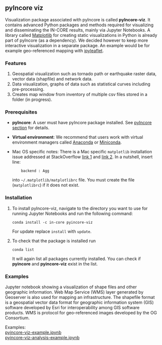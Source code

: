 ## pyIncore viz

Visualization package associated with pyIncore is called **pyIncore-viz**. It contains advanced Python packages 
and methods required for visualizing and disseminating the IN-CORE results, mainly via Jupyter Notebooks. 
A library called [Matplotlib](https://matplotlib.org/) for creating static visualizations in Python is already 
part of pyIncore (as a dependency). We decided however to keep more interactive visualization in a separate package. 
An example would be for example geo-referenced mapping with [ipyleaflet](https://ipyleaflet.readthedocs.io/en/latest/).

### Features
1. Geospatial visualization such as tornado path or earthquake raster data, vector data (shapfile) and network data.
2. Data visualization, graphs of data such as statistical curves including pre-processing.
3. Creates map window from inventory of multiple csv files stored in a folder (in progress).
 
### Prerequisites

- **pyIncore**: A user must have pyIncore package installed. See [pyIncore section](pyincore) for details.

- **Virtual environment**: We recommend that users work with virtual environment managers called [Anaconda](https://www.anaconda.com/) 
or [Miniconda](https://docs.conda.io/en/latest/miniconda.html).

- Mac OS specific notes: There is a Mac specific `matplotlib` installation issue addressed 
  at StackOverflow [link 1](https://stackoverflow.com/questions/4130355/python-matplotlib-framework-under-macosx) and [link 2](https://stackoverflow.com/questions/21784641/installation-issue-with-matplotlib-python). In a nutshell, insert line:
    ```
        backend : Agg
    ```
    
    into `~/.matplotlib/matplotlibrc` file. You must create the file (`matplotlibrc`) if it does not exist.

### Installation

1. To install pyIncore-viz, navigate to the directory you want to use for running Jupyter Notebooks and run the following command:
    ```
    conda install -c in-core pyincore-viz
    ```
   
   For update replace `install` with `update`.
   
2. To check that the package is installed run 
    ```
    conda list
    ```
    It will again list all packages currently installed. You can check if **pyincore** and **pyincore-viz** exist in the list.

### Examples

Jupyter notebook showing a visualization of shape files and other geographic information. Web Map Service (WMS) layer 
generated by Geoserver is also used for mapping an infrastructure. The shapefile format is a geospatial vector data 
format for geographic information system (GIS) software developed by Esri for interoperability among GIS software products. 
WMS is protocol for geo-referenced images developed by the OG Consortium.

Examples: <br />
[pyincore-viz-example.ipynb](https://github.com/IN-CORE/incore-docs/blob/master/notebooks/pyincore-viz-example.ipynb) <br />
[pyincore-viz-analysis-example.ipynb](https://github.com/IN-CORE/incore-docs/blob/master/notebooks/pyincore-viz-analysis-example.ipynb)
